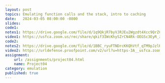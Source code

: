 ```yaml
---
layout: post
topics: Emulating function calls and the stack, intro to caching
date:   2024-03-05 08:00:00 -0800
slides: 
code1: 
notes1: https://drive.google.com/file/d/1q9QkjR7byVJRJEu2Wgzdt4Xcc9QrZCDW/view?usp=drive_link 
video1: https://usfca.zoom.us/rec/share/qkif3IWcKhySZrCN4Rk-OEGSc3EyR_zUO-TPD4Z1uWodvpRlxWiCzqokSriigVM.vRRg6jbnM04_HevB
code2: 
notes2: https://drive.google.com/file/d/1BBC_ryuFTNDrcKKQhVtf_qTM9pJzlKax/view?usp=drive_link
video2: https://urldefense.proofpoint.com/v2/url?u=https-3A__usfca.zoom.us_rec_share_I4LLfUBv0AfrtwNG7vzsyEq3dIpjV9yfuYCgIl-5Fgfhf36AE-2DbuomSZw4Y7d1tXyk.MRHBOUgS6-5F7nP-5F1v&d=DwMFAw&c=qgVugHHq3rzouXkEXdxBNQ&r=pWdb0PpdrgbA8UziBLv0cLIW3gZNVZarim7OULHTsTQ&m=7yEhEB1rLBBqTa-D8S4nEG5pBU7wShprfY5dgDKlAdO92iZSnp-OBdPwAZ7uFzFw&s=Wi-aqXXtv-0PLgiyER8oX1JWXYCF0vhyqaQtesEomBk&e=
assignment:
    url: /assignments/project04.html
    name: Project04
category: emulation
published: true
---
```

